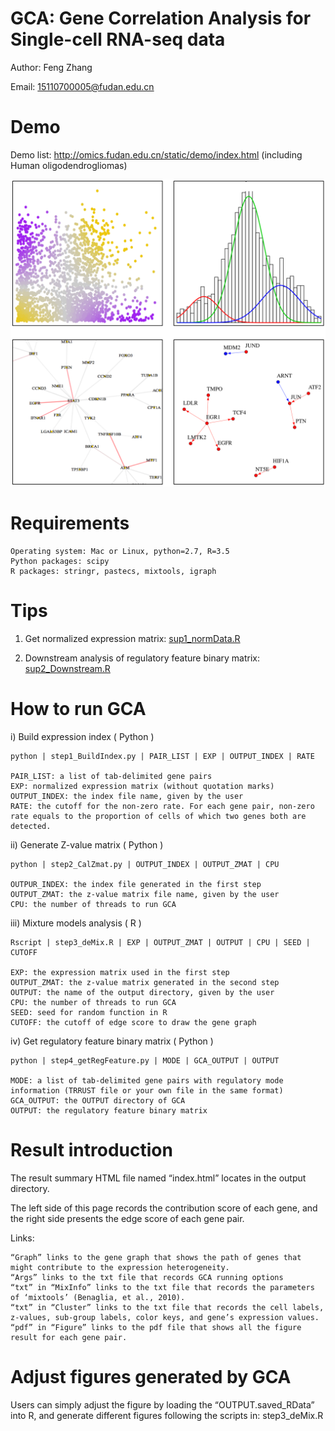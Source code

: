 # GCA: Gene Correlation Analysis for Single-cell RNA-seq data

Author: Feng Zhang

Email: 15110700005@fudan.edu.cn

# Demo

Demo list: http://omics.fudan.edu.cn/static/demo/index.html (including Human oligodendrogliomas)

![image](/image.png "image")

# Requirements

    Operating system: Mac or Linux, python=2.7, R=3.5    
    Python packages: scipy    
    R packages: stringr, pastecs, mixtools, igraph

# Tips

1. Get normalized expression matrix:  [sup1_normData.R](/sup1_normData.R) 

2. Downstream analysis of regulatory feature binary matrix: [sup2_Downstream.R](/sup2_Downstream.R)

# How to run GCA

i) Build expression index ( Python )

    python | step1_BuildIndex.py | PAIR_LIST | EXP | OUTPUT_INDEX | RATE
    
    PAIR_LIST: a list of tab-delimited gene pairs 
    EXP: normalized expression matrix (without quotation marks)    
    OUTPUT_INDEX: the index file name, given by the user   
    RATE: the cutoff for the non-zero rate. For each gene pair, non-zero rate equals to the proportion of cells of which two genes both are detected. 

ii) Generate Z-value matrix ( Python )

    python | step2_CalZmat.py | OUTPUT_INDEX | OUTPUT_ZMAT | CPU    
    
    OUTPUR_INDEX: the index file generated in the first step    
    OUTPUT_ZMAT: the z-value matrix file name, given by the user   
    CPU: the number of threads to run GCA 

iii) Mixture models analysis ( R )

    Rscript | step3_deMix.R | EXP | OUTPUT_ZMAT | OUTPUT | CPU | SEED | CUTOFF
    
    EXP: the expression matrix used in the first step
    OUTPUT_ZMAT: the z-value matrix generated in the second step
    OUTPUT: the name of the output directory, given by the user
    CPU: the number of threads to run GCA 
    SEED: seed for random function in R
    CUTOFF: the cutoff of edge score to draw the gene graph
    
iv) Get regulatory feature binary matrix ( Python )

    python | step4_getRegFeature.py | MODE | GCA_OUTPUT | OUTPUT
    
    MODE: a list of tab-delimited gene pairs with regulatory mode information (TRRUST file or your own file in the same format)
    GCA_OUTPUT: the OUTPUT directory of GCA
    OUTPUT: the regulatory feature binary matrix
    
    
# Result introduction

The result summary HTML file named “index.html” locates in the output directory. 

The left side of this page records the contribution score of each gene, and the right side presents the edge score of each gene pair.

Links:

    “Graph” links to the gene graph that shows the path of genes that might contribute to the expression heterogeneity. 
    “Args” links to the txt file that records GCA running options 
    “txt” in “MixInfo” links to the txt file that records the parameters of ‘mixtools’ (Benaglia, et al., 2010).
    “txt” in “Cluster” links to the txt file that records the cell labels, z-values, sub-group labels, color keys, and gene’s expression values.
    “pdf” in “Figure” links to the pdf file that shows all the figure result for each gene pair.

# Adjust figures generated by GCA 

Users can simply adjust the figure by loading the “OUTPUT.saved_RData” into R, and generate different figures following the scripts in: step3_deMix.R
